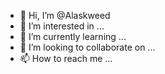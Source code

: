 - 👋 Hi, I’m @Alaskweed
- 👀 I’m interested in ...
- 🌱 I’m currently learning ...
- 💞️ I’m looking to collaborate on ...
- 📫 How to reach me ...

<!---
Alaskweed/Alaskweed is a ✨ special ✨ repository because its `README.md` (this file) appears on your GitHub profile.
You can click the Preview link to take a look at your changes.
--->
